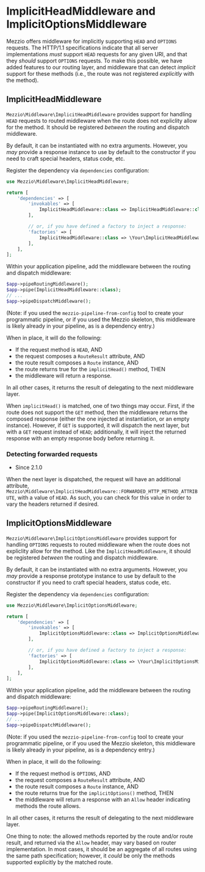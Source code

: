 # ImplicitHeadMiddleware and ImplicitOptionsMiddleware

Mezzio offers middleware for implicitly supporting `HEAD` and `OPTIONS`
requests. The HTTP/1.1 specifications indicate that all server implementations
_must_ support `HEAD` requests for any given URI, and that they _should_ support
`OPTIONS` requests. To make this possible, we have added features to our routing
layer, and middleware that can detect _implicit_  support for these methods
(i.e., the route was not registered _explicitly_ with the method).

## ImplicitHeadMiddleware

`Mezzio\Middleware\ImplicitHeadMiddleware` provides support for
handling `HEAD` requests to routed middleware when the route does not expliclity
allow for the method. It should be registered _between_ the routing and dispatch
middleware.

By default, it can be instantiated with no extra arguments. However, you _may_
provide a response instance to use by default to the constructor if you need to
craft special headers, status code, etc.

Register the dependency via `dependencies` configuration:

```php
use Mezzio\Middleware\ImplicitHeadMiddleware;

return [
    'dependencies' => [
        'invokables' => [
            ImplicitHeadMiddleware::class => ImplicitHeadMiddleware::class,
        ],

        // or, if you have defined a factory to inject a response:
        'factories' => [
            ImplicitHeadMiddleware::class => \Your\ImplicitHeadMiddlewareFactory::class,
        ],
    ],
];
```

Within your application pipeline, add the middleware between the routing and
dispatch middleware:

```php
$app->pipeRoutingMiddleware();
$app->pipe(ImplicitHeadMiddleware::class);
// ...
$app->pipeDispatchMiddleware();
```

(Note: if you used the `mezzio-pipeline-from-config` tool to create your
programmatic pipeline, or if you used the Mezzio skeleton, this middleware
is likely already in your pipeline, as is a dependency entry.)

When in place, it will do the following:

- If the request method is `HEAD`, AND
- the request composes a `RouteResult` attribute, AND
- the route result composes a `Route` instance, AND
- the route returns true for the `implicitHead()` method, THEN
- the middleware will return a response.

In all other cases, it returns the result of delegating to the next middleware
layer.

When `implicitHead()` is matched, one of two things may occur. First, if the
route does not support the `GET` method, then the middleware returns the
composed response (either the one injected at instantiation, or an empty
instance). However, if `GET` is supported, it will dispatch the next layer, but
with a `GET` request instead of `HEAD`; additionally, it will inject the
returned response with an empty response body before returning it.

### Detecting forwarded requests

- Since 2.1.0

When the next layer is dispatched, the request will have an additional
attribute, `Mezzio\Middleware\ImplicitHeadMiddleware::FORWARDED_HTTP_METHOD_ATTRIBUTE`,
with a value of `HEAD`. As such, you can check for this value in order to vary
the headers returned if desired.

## ImplicitOptionsMiddleware

`Mezzio\Middleware\ImplicitOptionsMiddleware` provides support for
handling `OPTIONS` requests to routed middleware when the route does not
expliclity allow for the method. Like the `ImplicitHeadMiddleware`, it should be
registered _between_ the routing and dispatch middleware.

By default, it can be instantiated with no extra arguments. However, you _may_
provide a response prototype instance to use by default to the constructor if
you need to craft special headers, status code, etc.

Register the dependency via `dependencies` configuration:

```php
use Mezzio\Middleware\ImplicitOptionsMiddleware;

return [
    'dependencies' => [
        'invokables' => [
            ImplicitOptionsMiddleware::class => ImplicitOptionsMiddleware::class,
        ],

        // or, if you have defined a factory to inject a response:
        'factories' => [
            ImplicitOptionsMiddleware::class => \Your\ImplicitOptionsMiddlewareFactory::class,
        ],
    ],
];
```

Within your application pipeline, add the middleware between the routing and
dispatch middleware:

```php
$app->pipeRoutingMiddleware();
$app->pipe(ImplicitOptionsMiddleware::class);
// ...
$app->pipeDispatchMiddleware();
```

(Note: if you used the `mezzio-pipeline-from-config` tool to create your
programmatic pipeline, or if you used the Mezzio skeleton, this middleware
is likely already in your pipeline, as is a dependency entry.)

When in place, it will do the following:

- If the request method is `OPTIONS`, AND
- the request composes a `RouteResult` attribute, AND
- the route result composes a `Route` instance, AND
- the route returns true for the `implicitOptions()` method, THEN
- the middleware will return a response with an `Allow` header indicating
  methods the route allows.

In all other cases, it returns the result of delegating to the next middleware
layer.

One thing to note: the allowed methods reported by the route and/or route
result, and returned via the `Allow` header,  may vary based on router
implementation. In most cases, it should be an aggregate of all routes using the
same path specification; however, it *could* be only the methods supported
explicitly by the matched route.
